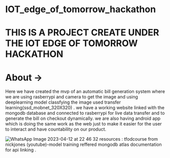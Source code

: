 # IOT_edge_of_tomorrow_hackathon
# THIS IS A PROJECT CREATE UNDER THE IOT EDGE OF TOMORROW HACKATHON
# About -> 
Here we have created the mvp of an automatic bill generation system where we are using rasberrypi and camera to get the image and
using deeplearning model classfying the image used transfer learning(ssd_mobnet_320X320) .
we have a working website linked with the mongodb database and connected to rasberrypi for live data transfer and to generate the bill on checkout 
dynamically.
we are also having android app which is doing the same work as the web just to make it easier for the user to interact and have countability on our product.

![WhatsApp Image 2023-04-12 at 22 46 32](https://user-images.githubusercontent.com/104356974/232262187-a2531802-d879-4571-b38f-dc610e66f381.jpg)
resources :
tfodcourse from nickjones (youtube)-model training
reffered mongodb atlas documentation for api linking .
